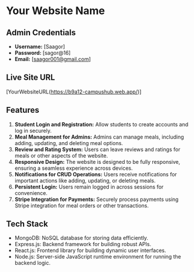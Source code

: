 # Your Website Name

## Admin Credentials
- **Username:** [Saagor]
- **Password:** [sagor@16]
- **Email:** [saagor001@gmail.com]

## Live Site URL
[YourWebsiteURL(https://b9a12-campushub.web.app/)]

## Features

1. **Student Login and Registration:** Allow students to create accounts and log in securely.
2. **Meal Management for Admins:** Admins can manage meals, including adding, updating, and deleting meal options.
3. **Review and Rating System:** Users can leave reviews and ratings for meals or other aspects of the website.
4. **Responsive Design:** The website is designed to be fully responsive, ensuring a seamless experience across devices.
5. **Notifications for CRUD Operations:** Users receive notifications for important actions like adding, updating, or deleting meals.
6. **Persistent Login:** Users remain logged in across sessions for convenience.
7. **Stripe Integration for Payments:** Securely process payments using Stripe integration for meal orders or other transactions.

## Tech Stack

- MongoDB: NoSQL database for storing data efficiently.
- Express.js: Backend framework for building robust APIs.
- React.js: Frontend library for building dynamic user interfaces.
- Node.js: Server-side JavaScript runtime environment for running the backend logic.
